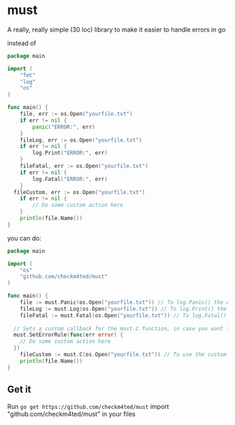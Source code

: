 # must
A really, really simple (30 loc) library to make it easier to handle errors in go

instead of

```go
package main

import (
	"fmt"
	"log"
	"os"
)

func main() {
	file, err := os.Open("yourfile.txt")
	if err != nil {
		panic("ERROR:", err)
	}
	fileLog, err := os.Open("yourfile.txt")
	if err != nil {
		log.Print("ERROR:", err)
	}
	fileFatal, err := os.Open("yourfile.txt")
	if err != nil {
		log.Fatal("ERROR:", err)
	}
  fileCustom, err := os.Open("yourfile.txt")
	if err != nil {
		// Do some custom action here
	}
	println(file.Name())
}
```

you can do:
```go
package main

import (
	"os"
	"github.com/checkm4ted/must"
)

func main() {
	file := must.Panic(os.Open("yourfile.txt")) // To log.Panic() the error
	fileLog := must.Log(os.Open("yourfile.txt")) // To log.Print() the error
	fileFatal := must.Fatal(os.Open("yourfile.txt")) // To log.Fatal() the error
  
  // Sets a custom callback for the must.C function, in case you want to customise what you do with your errors.
  must.SetErrorRule(func(err error) {
    // Do some custom action here
  })
	fileCustom := must.C(os.Open("yourfile.txt")) // To use the custom callback
	println(file.Name())
}
```

## Get it
Run `go get https://github.com/checkm4ted/must`
import "github.com/checkm4ted/must" in your files
